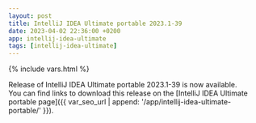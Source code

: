 ```yaml
---
layout: post
title: IntelliJ IDEA Ultimate portable 2023.1-39
date: 2023-04-02 22:36:00 +0200
app: intellij-idea-ultimate
tags: [intellij-idea-ultimate]
---
```

{% include vars.html %}

Release of IntelliJ IDEA Ultimate portable 2023.1-39 is now available.<br />
You can find links to download this release on the [IntelliJ IDEA Ultimate portable page]({{ var_seo_url | append: '/app/intellij-idea-ultimate-portable/' }}).
